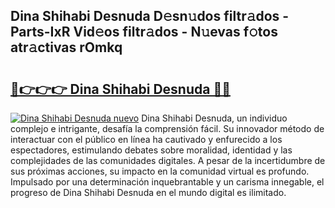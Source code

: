 ## Dina Shihabi Desnuda D𝚎sn𝚞dos filtr𝚊dos - Parts-IxR Vid𝚎os filtr𝚊dos - N𝚞evas f𝚘tos atr𝚊ctivas rOmkq

# <h2><a href="http://mb64pu.tromn.icu/?c=Dina+Shihabi+Desnuda">🔗👉👉👉 Dina Shihabi Desnuda 🔗🔗</a></h2>

[![Dina Shihabi Desnuda nuevo](https://i.imgur.com/pEAQMta.gif)](http://mb64pu.tromn.icu/?c=Dina+Shihabi+Desnuda)
Dina Shihabi Desnuda, un individuo complejo e intrigante, desafía la comprensión fácil. Su innovador método de interactuar con el público en línea ha cautivado y enfurecido a los espectadores, estimulando debates sobre moralidad, identidad y las complejidades de las comunidades digitales. A pesar de la incertidumbre de sus próximas acciones, su impacto en la comunidad virtual es profundo. Impulsado por una determinación inquebrantable y un carisma innegable, el progreso de Dina Shihabi Desnuda en el mundo digital es ilimitado.
